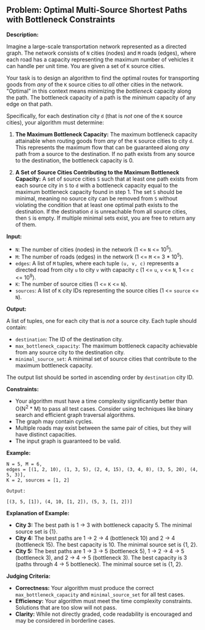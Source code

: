 ## Problem: Optimal Multi-Source Shortest Paths with Bottleneck Constraints

**Description:**

Imagine a large-scale transportation network represented as a directed graph. The network consists of `N` cities (nodes) and `M` roads (edges), where each road has a capacity representing the maximum number of vehicles it can handle per unit time.  You are given a set of `K` source cities.

Your task is to design an algorithm to find the optimal routes for transporting goods from *any* of the `K` source cities to *all* other cities in the network.  "Optimal" in this context means minimizing the *bottleneck* capacity along the path. The bottleneck capacity of a path is the *minimum* capacity of any edge on that path.

Specifically, for each destination city `d` (that is *not* one of the `K` source cities), your algorithm must determine:

1.  **The Maximum Bottleneck Capacity:** The maximum bottleneck capacity attainable when routing goods from *any* of the `K` source cities to city `d`. This represents the maximum flow that can be guaranteed along *any* path from a source to the destination. If no path exists from any source to the destination, the bottleneck capacity is 0.

2.  **A Set of Source Cities Contributing to the Maximum Bottleneck Capacity:** A set of source cities `S` such that at least one path exists from each source city in `S` to `d` with a bottleneck capacity equal to the maximum bottleneck capacity found in step 1.  The set `S` should be minimal, meaning no source city can be removed from `S` without violating the condition that at least one optimal path exists to the destination. If the destination `d` is unreachable from all source cities, then `S` is empty. If multiple minimal sets exist, you are free to return any of them.

**Input:**

*   `N`: The number of cities (nodes) in the network (1 <= `N` <= 10<sup>5</sup>).
*   `M`: The number of roads (edges) in the network (1 <= `M` <= 3 * 10<sup>5</sup>).
*   `edges`: A list of `M` tuples, where each tuple `(u, v, c)` represents a directed road from city `u` to city `v` with capacity `c` (1 <= `u`, `v` <= `N`, 1 <= `c` <= 10<sup>9</sup>).
*   `K`: The number of source cities (1 <= `K` <= `N`).
*   `sources`: A list of `K` city IDs representing the source cities (1 <= `source` <= `N`).

**Output:**

A list of tuples, one for each city that is *not* a source city. Each tuple should contain:

*   `destination`: The ID of the destination city.
*   `max_bottleneck_capacity`: The maximum bottleneck capacity achievable from any source city to the destination city.
*   `minimal_source_set`: A minimal set of source cities that contribute to the maximum bottleneck capacity.

The output list should be sorted in ascending order by `destination` city ID.

**Constraints:**

*   Your algorithm must have a time complexity significantly better than O(N<sup>2</sup> * M) to pass all test cases.  Consider using techniques like binary search and efficient graph traversal algorithms.
*   The graph may contain cycles.
*   Multiple roads may exist between the same pair of cities, but they will have distinct capacities.
*   The input graph is guaranteed to be valid.

**Example:**

```
N = 5, M = 6,
edges = [(1, 2, 10), (1, 3, 5), (2, 4, 15), (3, 4, 8), (3, 5, 20), (4, 5, 3)],
K = 2, sources = [1, 2]

Output:

[(3, 5, [1]), (4, 10, [1, 2]), (5, 3, [1, 2])]
```

**Explanation of Example:**

*   **City 3:**  The best path is 1 -> 3 with bottleneck capacity 5. The minimal source set is {1}.
*   **City 4:**  The best paths are 1 -> 2 -> 4 (bottleneck 10) and 2 -> 4 (bottleneck 15). The best capacity is 10. The minimal source set is {1, 2}.
*   **City 5:**  The best paths are 1 -> 3 -> 5 (bottleneck 5), 1 -> 2 -> 4 -> 5 (bottleneck 3), and 2 -> 4 -> 5 (bottleneck 3). The best capacity is 3 (paths through 4 -> 5 bottleneck). The minimal source set is {1, 2}.

**Judging Criteria:**

*   **Correctness:** Your algorithm must produce the correct `max_bottleneck_capacity` and `minimal_source_set` for all test cases.
*   **Efficiency:** Your algorithm must meet the time complexity constraints. Solutions that are too slow will not pass.
*   **Clarity:** While not directly graded, code readability is encouraged and may be considered in borderline cases.
